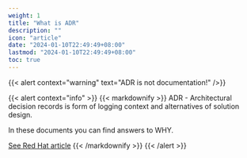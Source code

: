 ```yaml
---
weight: 1
title: "What is ADR"
description: ""
icon: "article"
date: "2024-01-10T22:49:49+08:00"
lastmod: "2024-01-10T22:49:49+08:00"
toc: true
---
```


{{< alert context="warning" text="ADR is not documentation!" />}}

{{< alert context="info" >}}
{{< markdownify >}}
ADR - Architectural decision records is form of logging context and alternatives of solution design.

In these documents you can find answers to WHY.

[See Red Hat article](https://www.redhat.com/architect/architecture-decision-records)
{{< /markdownify >}}
{{< /alert >}}